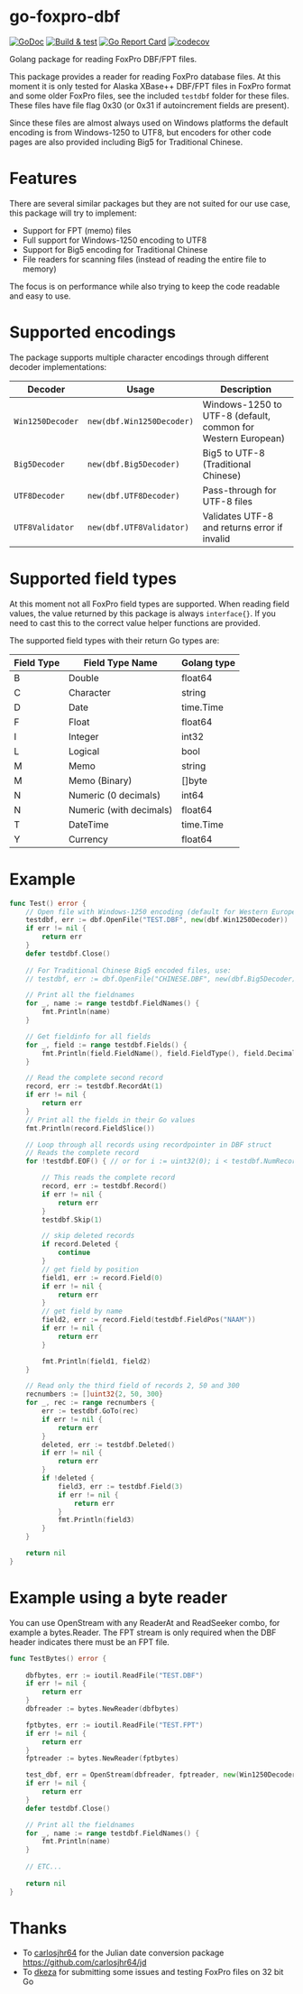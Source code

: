 # go-foxpro-dbf

[![GoDoc](https://godoc.org/github.com/golang/gddo?status.svg)](http://godoc.org/github.com/SebastiaanKlippert/go-foxpro-dbf)
[![Build & test](https://github.com/SebastiaanKlippert/go-foxpro-dbf/actions/workflows/ubuntu.yml/badge.svg)](https://github.com/SebastiaanKlippert/go-foxpro-dbf/actions/workflows/ubuntu.yml)
[![Go Report Card](https://goreportcard.com/badge/github.com/SebastiaanKlippert/go-foxpro-dbf)](https://goreportcard.com/report/github.com/SebastiaanKlippert/go-foxpro-dbf)
[![codecov](https://codecov.io/gh/SebastiaanKlippert/go-foxpro-dbf/branch/master/graph/badge.svg)](https://codecov.io/gh/SebastiaanKlippert/go-foxpro-dbf)

Golang package for reading FoxPro DBF/FPT files.

This package provides a reader for reading FoxPro database files.
At this moment it is only tested for Alaska XBase++ DBF/FPT files in FoxPro format and some
older FoxPro files, see the included `testdbf` folder for these files.
These files have file flag 0x30 (or 0x31 if autoincrement fields are present).

Since these files are almost always used on Windows platforms the default encoding is
from Windows-1250 to UTF8, but encoders for other code pages are also provided including Big5 for Traditional Chinese.

# Features 

There are several similar packages but they are not suited for our use case, this package will try to implement:
* Support for FPT (memo) files
* Full support for Windows-1250 encoding to UTF8
* Support for Big5 encoding for Traditional Chinese
* File readers for scanning files (instead of reading the entire file to memory)

The focus is on performance while also trying to keep the code readable and easy to use.

# Supported encodings

The package supports multiple character encodings through different decoder implementations:

| Decoder | Usage | Description |
|---------|-------|-------------|
| `Win1250Decoder` | `new(dbf.Win1250Decoder)` | Windows-1250 to UTF-8 (default, common for Western European) |
| `Big5Decoder` | `new(dbf.Big5Decoder)` | Big5 to UTF-8 (Traditional Chinese) |
| `UTF8Decoder` | `new(dbf.UTF8Decoder)` | Pass-through for UTF-8 files |
| `UTF8Validator` | `new(dbf.UTF8Validator)` | Validates UTF-8 and returns error if invalid |

# Supported field types

At this moment not all FoxPro field types are supported.
When reading field values, the value returned by this package is always `interface{}`. 
If you need to cast this to the correct value helper functions are provided.

The supported field types with their return Go types are: 

| Field Type | Field Type Name | Golang type |
|------------|-----------------|-------------|
| B | Double | float64 |
| C | Character | string |
| D | Date | time.Time |
| F | Float | float64 |
| I | Integer | int32 |
| L | Logical | bool |
| M | Memo  | string |
| M | Memo (Binary) | []byte |
| N | Numeric (0 decimals) | int64 |
| N | Numeric (with decimals) | float64 |
| T | DateTime | time.Time |
| Y | Currency | float64 |

# Example

```go
func Test() error {
	// Open file with Windows-1250 encoding (default for Western European)
	testdbf, err := dbf.OpenFile("TEST.DBF", new(dbf.Win1250Decoder))
	if err != nil {
		return err
	}
	defer testdbf.Close()
	
	// For Traditional Chinese Big5 encoded files, use:
	// testdbf, err := dbf.OpenFile("CHINESE.DBF", new(dbf.Big5Decoder))

	// Print all the fieldnames
	for _, name := range testdbf.FieldNames() {
		fmt.Println(name)
	}

	// Get fieldinfo for all fields
	for _, field := range testdbf.Fields() {
		fmt.Println(field.FieldName(), field.FieldType(), field.Decimals /*etc*/)
	}

	// Read the complete second record
	record, err := testdbf.RecordAt(1)
	if err != nil {
		return err
	}
	// Print all the fields in their Go values
	fmt.Println(record.FieldSlice())

	// Loop through all records using recordpointer in DBF struct
	// Reads the complete record
	for !testdbf.EOF() { // or for i := uint32(0); i < testdbf.NumRecords(); i++ {

		// This reads the complete record
		record, err := testdbf.Record()
		if err != nil {
			return err
		}
		testdbf.Skip(1)

		// skip deleted records
		if record.Deleted {
			continue
		}
		// get field by position
		field1, err := record.Field(0)
		if err != nil {
			return err
		}
		// get field by name
		field2, err := record.Field(testdbf.FieldPos("NAAM"))
		if err != nil {
			return err
		}

		fmt.Println(field1, field2)
	}

	// Read only the third field of records 2, 50 and 300
	recnumbers := []uint32{2, 50, 300}
	for _, rec := range recnumbers {
		err := testdbf.GoTo(rec)
		if err != nil {
			return err
		}
		deleted, err := testdbf.Deleted()
		if err != nil {
			return err
		}
		if !deleted {
			field3, err := testdbf.Field(3)
			if err != nil {
				return err
			}
			fmt.Println(field3)
		}
	}

	return nil
}
```

# Example using a byte reader

You can use OpenStream with any ReaderAt and ReadSeeker combo, for example a bytes.Reader.
The FPT stream is only required when the DBF header indicates there must be an FPT file.

```go
func TestBytes() error {
	
	dbfbytes, err := ioutil.ReadFile("TEST.DBF")
	if err != nil {
		return err
	}
	dbfreader := bytes.NewReader(dbfbytes)

	fptbytes, err := ioutil.ReadFile("TEST.FPT")
	if err != nil {
		return err
	}
	fptreader := bytes.NewReader(fptbytes)

	test_dbf, err = OpenStream(dbfreader, fptreader, new(Win1250Decoder))
	if err != nil {
		return err
	}
	defer testdbf.Close()

	// Print all the fieldnames
	for _, name := range testdbf.FieldNames() {
		fmt.Println(name)
	}
	
	// ETC...
	
	return nil	
}
```

# Thanks

* To [carlosjhr64](https://github.com/carlosjhr64) for the Julian date conversion package <https://github.com/carlosjhr64/jd>
* To [dkeza](https://github.com/dkeza) for submitting some issues and testing FoxPro files on 32 bit Go
